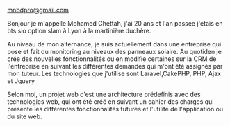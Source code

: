 mnbdpro@gmail.com

Bonjour je m'appelle Mohamed Chettah, j'ai 20 ans et l'an passée j'étais en bts sio option slam à Lyon à la martinière duchère.

Au niveau de mon alternance, je suis actuellement dans une entreprise qui pose et fait du monitoring au niveaux des panneaux solaire. Au quotiden je crée des nouvelles fonctionnalités ou en modifie certaines sur la CRM de l'entreprise en suivant les différentes demandes qui m'ont été assignés par mon tuteur. Les technologies que j'utilise sont Laravel,CakePHP, PHP, Ajax et Jquery

Selon moi, un projet web c'est une architecture prédefinis avec des technologies web, qui ont été créé en
suivant un cahier des charges qui présente les différentes fonctionnalités futures et l'utilité de l'application ou du site web.
